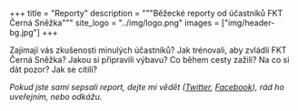 +++
title = "Reporty"
description = """Běžecké reporty od účastníků FKT Černá Sněžka"""
site_logo = "../img/logo.png"
images = ["img/header-bg.jpg"]
+++

Zajímají vás zkušenosti minulých účastníků? Jak trénovali, aby zvládli FKT Černá
Sněžka? Jakou si připravili výbavu? Co během cesty zažili? Na co si dát pozor?
Jak se cítili?

_Pokud jste sami sepsali report, dejte mi vědět ([Twitter](//twitter.com/CernaSnezka),
[Facebook](//facebook.com/CernaSnezka)), rád ho uveřejním, nebo odkážu._
